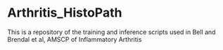 # Arthritis_HistoPath
This is a repository of the training and inference scripts used in Bell and Brendal et al, AMSCP of Inflammatory Arthritis 

